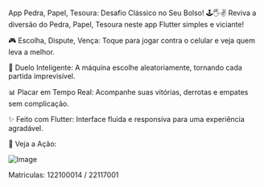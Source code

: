 App Pedra, Papel, Tesoura: Desafio Clássico no Seu Bolso! 🕹️🖐️✌
Reviva a diversão do Pedra, Papel, Tesoura neste app Flutter simples e viciante!

🎮 Escolha, Dispute, Vença: Toque para jogar contra o celular e veja quem leva a melhor.

🤖 Duelo Inteligente: A máquina escolhe aleatoriamente, tornando cada partida imprevisível.

📊 Placar em Tempo Real: Acompanhe suas vitórias, derrotas e empates sem complicação.

✨ Feito com Flutter: Interface fluida e responsiva para uma experiência agradável.

📸 Veja a Ação:

![Image](https://github.com/user-attachments/assets/fdb06aae-b951-4840-b0ed-c0af0c3f47d2)

Matriculas: 122100014 / 22117001

